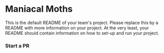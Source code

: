 # Maniacal Moths
This is the default README of your team's project. Please replace this by a README with more information on your project. At the very least, your README should contain information on how to set-up and run your project.


### Start a PR
